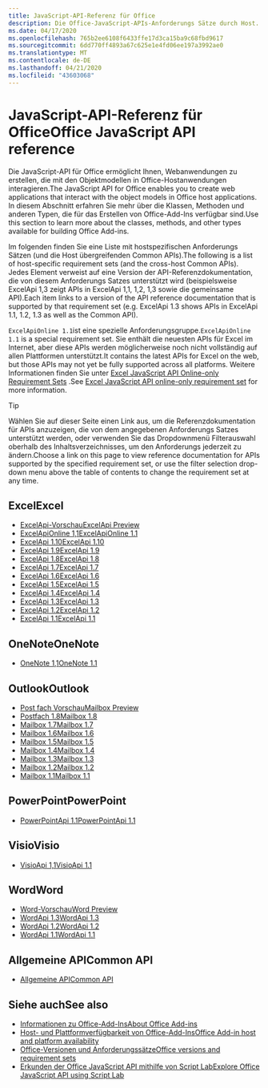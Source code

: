 ```yaml
---
title: JavaScript-API-Referenz für Office
description: Die Office-JavaScript-APIs-Anforderungs Sätze durch Host.
ms.date: 04/17/2020
ms.openlocfilehash: 765b2ee6108f6433ffe17d3ca15ba9c68fbd9617
ms.sourcegitcommit: 6dd770ff4893a67c625e1e4fd06ee197a3992ae0
ms.translationtype: MT
ms.contentlocale: de-DE
ms.lasthandoff: 04/21/2020
ms.locfileid: "43603068"
---
```

# <a name="office-javascript-api-reference"></a><span data-ttu-id="f5305-103">JavaScript-API-Referenz für Office</span><span class="sxs-lookup"><span data-stu-id="f5305-103">Office JavaScript API reference</span></span>

<span data-ttu-id="f5305-104">Die JavaScript-API für Office ermöglicht Ihnen, Webanwendungen zu erstellen, die mit den Objektmodellen in Office-Hostanwendungen interagieren.</span><span class="sxs-lookup"><span data-stu-id="f5305-104">The JavaScript API for Office enables you to create web applications that interact with the object models in Office host applications.</span></span> <span data-ttu-id="f5305-105">In diesem Abschnitt erfahren Sie mehr über die Klassen, Methoden und anderen Typen, die für das Erstellen von Office-Add-Ins verfügbar sind.</span><span class="sxs-lookup"><span data-stu-id="f5305-105">Use this section to learn more about the classes, methods, and other types available for building Office Add-ins.</span></span>

<span data-ttu-id="f5305-106">Im folgenden finden Sie eine Liste mit hostspezifischen Anforderungs Sätzen (und die Host übergreifenden Common APIs).</span><span class="sxs-lookup"><span data-stu-id="f5305-106">The following is a list of host-specific requirement sets (and the cross-host Common APIs).</span></span> <span data-ttu-id="f5305-107">Jedes Element verweist auf eine Version der API-Referenzdokumentation, die von diesem Anforderungs Satzes unterstützt wird (beispielsweise ExcelApi 1,3 zeigt APIs in ExcelApi 1,1, 1,2, 1,3 sowie die gemeinsame API).</span><span class="sxs-lookup"><span data-stu-id="f5305-107">Each item links to a version of the API reference documentation that is supported by that requirement set (e.g. ExcelApi 1.3 shows APIs in ExcelApi 1.1, 1.2, 1.3 as well as the Common API).</span></span>

<span data-ttu-id="f5305-108">`ExcelApiOnline 1.1`ist eine spezielle Anforderungsgruppe.</span><span class="sxs-lookup"><span data-stu-id="f5305-108">`ExcelApiOnline 1.1` is a special requirement set.</span></span> <span data-ttu-id="f5305-109">Sie enthält die neuesten APIs für Excel im Internet, aber diese APIs werden möglicherweise noch nicht vollständig auf allen Plattformen unterstützt.</span><span class="sxs-lookup"><span data-stu-id="f5305-109">It contains the latest APIs for Excel on the web, but those APIs may not yet be fully supported across all platforms.</span></span> <span data-ttu-id="f5305-110">Weitere Informationen finden Sie unter [Excel JavaScript API Online-only Requirement Sets](/office/dev/add-ins/reference/requirement-sets/excel-api-online-requirement-set) .</span><span class="sxs-lookup"><span data-stu-id="f5305-110">See [Excel JavaScript API online-only requirement set](/office/dev/add-ins/reference/requirement-sets/excel-api-online-requirement-set) for more information.</span></span>

> [!TIP]
> <span data-ttu-id="f5305-111">Wählen Sie auf dieser Seite einen Link aus, um die Referenzdokumentation für APIs anzuzeigen, die von dem angegebenen Anforderungs Satzes unterstützt werden, oder verwenden Sie das Dropdownmenü Filterauswahl oberhalb des Inhaltsverzeichnisses, um den Anforderungs jederzeit zu ändern.</span><span class="sxs-lookup"><span data-stu-id="f5305-111">Choose a link on this page to view reference documentation for APIs supported by the specified requirement set, or use the filter selection drop-down menu above the table of contents to change the requirement set at any time.</span></span>

## <a name="excel"></a><span data-ttu-id="f5305-112">Excel</span><span class="sxs-lookup"><span data-stu-id="f5305-112">Excel</span></span>

- [<span data-ttu-id="f5305-113">ExcelApi-Vorschau</span><span class="sxs-lookup"><span data-stu-id="f5305-113">ExcelApi Preview</span></span>](/javascript/api/excel?view=excel-js-preview)
- [<span data-ttu-id="f5305-114">ExcelApiOnline 1,1</span><span class="sxs-lookup"><span data-stu-id="f5305-114">ExcelApiOnline 1.1</span></span>](/javascript/api/excel?view=excel-js-online)
- [<span data-ttu-id="f5305-115">ExcelApi 1.10</span><span class="sxs-lookup"><span data-stu-id="f5305-115">ExcelApi 1.10</span></span>](/javascript/api/excel?view=excel-js-1.10)
- [<span data-ttu-id="f5305-116">ExcelApi 1.9</span><span class="sxs-lookup"><span data-stu-id="f5305-116">ExcelApi 1.9</span></span>](/javascript/api/excel?view=excel-js-1.9)
- [<span data-ttu-id="f5305-117">ExcelApi 1.8</span><span class="sxs-lookup"><span data-stu-id="f5305-117">ExcelApi 1.8</span></span>](/javascript/api/excel?view=excel-js-1.8)
- [<span data-ttu-id="f5305-118">ExcelApi 1.7</span><span class="sxs-lookup"><span data-stu-id="f5305-118">ExcelApi 1.7</span></span>](/javascript/api/excel?view=excel-js-1.7)
- [<span data-ttu-id="f5305-119">ExcelApi 1.6</span><span class="sxs-lookup"><span data-stu-id="f5305-119">ExcelApi 1.6</span></span>](/javascript/api/excel?view=excel-js-1.6)
- [<span data-ttu-id="f5305-120">ExcelApi 1.5</span><span class="sxs-lookup"><span data-stu-id="f5305-120">ExcelApi 1.5</span></span>](/javascript/api/excel?view=excel-js-1.5)
- [<span data-ttu-id="f5305-121">ExcelApi 1.4</span><span class="sxs-lookup"><span data-stu-id="f5305-121">ExcelApi 1.4</span></span>](/javascript/api/excel?view=excel-js-1.4)
- [<span data-ttu-id="f5305-122">ExcelApi 1.3</span><span class="sxs-lookup"><span data-stu-id="f5305-122">ExcelApi 1.3</span></span>](/javascript/api/excel?view=excel-js-1.3)
- [<span data-ttu-id="f5305-123">ExcelApi 1.2</span><span class="sxs-lookup"><span data-stu-id="f5305-123">ExcelApi 1.2</span></span>](/javascript/api/excel?view=excel-js-1.2)
- [<span data-ttu-id="f5305-124">ExcelApi 1.1</span><span class="sxs-lookup"><span data-stu-id="f5305-124">ExcelApi 1.1</span></span>](/javascript/api/excel?view=excel-js-1.1)

## <a name="onenote"></a><span data-ttu-id="f5305-125">OneNote</span><span class="sxs-lookup"><span data-stu-id="f5305-125">OneNote</span></span>

- [<span data-ttu-id="f5305-126">OneNote 1,1</span><span class="sxs-lookup"><span data-stu-id="f5305-126">OneNote 1.1</span></span>](/javascript/api/onenote?view=onenote-js-1.1)

## <a name="outlook"></a><span data-ttu-id="f5305-127">Outlook</span><span class="sxs-lookup"><span data-stu-id="f5305-127">Outlook</span></span>

- [<span data-ttu-id="f5305-128">Post fach Vorschau</span><span class="sxs-lookup"><span data-stu-id="f5305-128">Mailbox Preview</span></span>](/javascript/api/outlook?view=outlook-js-preview)
- [<span data-ttu-id="f5305-129">Postfach 1.8</span><span class="sxs-lookup"><span data-stu-id="f5305-129">Mailbox 1.8</span></span>](/javascript/api/outlook?view=outlook-js-1.8)
- [<span data-ttu-id="f5305-130">Mailbox 1.7</span><span class="sxs-lookup"><span data-stu-id="f5305-130">Mailbox 1.7</span></span>](/javascript/api/outlook?view=outlook-js-1.7)
- [<span data-ttu-id="f5305-131">Mailbox 1.6</span><span class="sxs-lookup"><span data-stu-id="f5305-131">Mailbox 1.6</span></span>](/javascript/api/outlook?view=outlook-js-1.6)
- [<span data-ttu-id="f5305-132">Mailbox 1.5</span><span class="sxs-lookup"><span data-stu-id="f5305-132">Mailbox 1.5</span></span>](/javascript/api/outlook?view=outlook-js-1.5)
- [<span data-ttu-id="f5305-133">Mailbox 1.4</span><span class="sxs-lookup"><span data-stu-id="f5305-133">Mailbox 1.4</span></span>](/javascript/api/outlook?view=outlook-js-1.4)
- [<span data-ttu-id="f5305-134">Mailbox 1.3</span><span class="sxs-lookup"><span data-stu-id="f5305-134">Mailbox 1.3</span></span>](/javascript/api/outlook?view=outlook-js-1.3)
- [<span data-ttu-id="f5305-135">Mailbox 1.2</span><span class="sxs-lookup"><span data-stu-id="f5305-135">Mailbox 1.2</span></span>](/javascript/api/outlook?view=outlook-js-1.2)
- [<span data-ttu-id="f5305-136">Mailbox 1.1</span><span class="sxs-lookup"><span data-stu-id="f5305-136">Mailbox 1.1</span></span>](/javascript/api/outlook?view=outlook-js-1.1)

## <a name="powerpoint"></a><span data-ttu-id="f5305-137">PowerPoint</span><span class="sxs-lookup"><span data-stu-id="f5305-137">PowerPoint</span></span>

- [<span data-ttu-id="f5305-138">PowerPointApi 1.1</span><span class="sxs-lookup"><span data-stu-id="f5305-138">PowerPointApi 1.1</span></span>](/javascript/api/powerpoint?view=powerpoint-js-1.1)

## <a name="visio"></a><span data-ttu-id="f5305-139">Visio</span><span class="sxs-lookup"><span data-stu-id="f5305-139">Visio</span></span>

- [<span data-ttu-id="f5305-140">VisioApi 1,1</span><span class="sxs-lookup"><span data-stu-id="f5305-140">VisioApi 1.1</span></span>](/javascript/api/visio?view=visio-js-1.1)

## <a name="word"></a><span data-ttu-id="f5305-141">Word</span><span class="sxs-lookup"><span data-stu-id="f5305-141">Word</span></span>

- [<span data-ttu-id="f5305-142">Word-Vorschau</span><span class="sxs-lookup"><span data-stu-id="f5305-142">Word Preview</span></span>](/javascript/api/word?view=word-js-preview)
- [<span data-ttu-id="f5305-143">WordApi 1.3</span><span class="sxs-lookup"><span data-stu-id="f5305-143">WordApi 1.3</span></span>](/javascript/api/word?view=word-js-1.3)
- [<span data-ttu-id="f5305-144">WordApi 1.2</span><span class="sxs-lookup"><span data-stu-id="f5305-144">WordApi 1.2</span></span>](/javascript/api/word?view=word-js-1.2)
- [<span data-ttu-id="f5305-145">WordApi 1.1</span><span class="sxs-lookup"><span data-stu-id="f5305-145">WordApi 1.1</span></span>](/javascript/api/word?view=word-js-1.1)

## <a name="common-api"></a><span data-ttu-id="f5305-146">Allgemeine API</span><span class="sxs-lookup"><span data-stu-id="f5305-146">Common API</span></span>

- [<span data-ttu-id="f5305-147">Allgemeine API</span><span class="sxs-lookup"><span data-stu-id="f5305-147">Common API</span></span>](/javascript/api/office?view=common-js)

## <a name="see-also"></a><span data-ttu-id="f5305-148">Siehe auch</span><span class="sxs-lookup"><span data-stu-id="f5305-148">See also</span></span>

- [<span data-ttu-id="f5305-149">Informationen zu Office-Add-Ins</span><span class="sxs-lookup"><span data-stu-id="f5305-149">About Office Add-ins</span></span>](/office/dev/add-ins/overview)
- [<span data-ttu-id="f5305-150">Host- und Plattformverfügbarkeit von Office-Add-Ins</span><span class="sxs-lookup"><span data-stu-id="f5305-150">Office Add-in host and platform availability</span></span>](/office/dev/add-ins/overview/office-add-in-availability)
- [<span data-ttu-id="f5305-151">Office-Versionen und Anforderungssätze</span><span class="sxs-lookup"><span data-stu-id="f5305-151">Office versions and requirement sets</span></span>](/office/dev/add-ins/develop/office-versions-and-requirement-sets)
- [<span data-ttu-id="f5305-152">Erkunden der Office JavaScript API mithilfe von Script Lab</span><span class="sxs-lookup"><span data-stu-id="f5305-152">Explore Office JavaScript API using Script Lab</span></span>](/office/dev/add-ins/overview/explore-with-script-lab)
